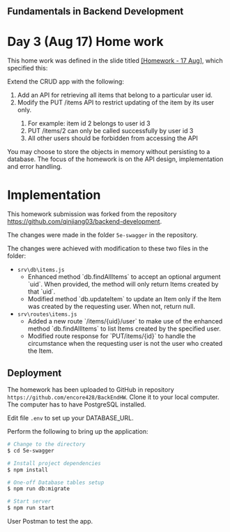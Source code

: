 ## Fundamentals in Backend Development

# Day 3 (Aug 17) Home work

This home work was defined in the slide titled <a href="./Homework - 17 Aug.pdf">[Homework - 17 Aug]</a>, which specified this:

Extend the CRUD app with the following:
<ol>
<li>Add an API for retrieving all items that belong to a particular user id.</li>
<li>Modify the PUT /items API to restrict updating of the item by its user only.</li>
    <ol>
	<li>For example: item id 2 belongs to user id 3</li>
    <li>PUT /items/2 can only be called successfully by user id 3</li>
    <li>All other users should be forbidden from accessing the API</li>
	</ol>
</ol>
You may choose to store the objects in memory without persisting to a database. The focus of
the homework is on the API design, implementation and error handling.



# Implementation

This homework submission was forked from the repository https://github.com/qinjiang03/backend-development.

The changes were made in the folder `5e-swagger` in the repository.

The changes were achieved with modification to these two files in the folder:

- `srv\db\items.js`
    <ul>
        <li>Enhanced method `db.findAllItems` to accept an optional argument `uid`.  When provided, 
            the method will only return Items created by that `uid`.</li>
        <li>Modified method `db.updateItem` to update an Item only if the Item was created by the 
            requesting user.  When not, return null.</li>
    </ul>
- `srv\routes\items.js`
    <ul>
        <li>Added a new route `/items/{uid}/user` to make use of the enhanced method `db.findAllItems` 
            to list Items created by the specified user.</li>
        <li>Modified route response for `PUT/items/{id}` to handle the circumstance when the requesting user
            is not the user who created the Item.</li>
    </ul>

## Deployment

The homework has been uploaded to GitHub in repository `https://github.com/encore428/BackEndHW`.
Clone it to your local computer.  The computer has to have PostgreSQL installed.

Edit file `.env` to set up your DATABASE_URL.

Perform the following to bring up the application:
```bash
# Change to the directory
$ cd 5e-swagger

# Install project dependencies
$ npm install

# One-off Database tables setup
$ npm run db:migrate

# Start server
$ npm run start
```

User Postman to test the app.
